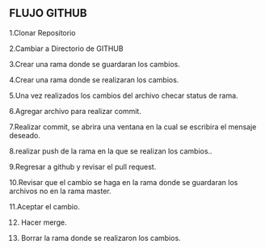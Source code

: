 FLUJO GITHUB
------------

1.Clonar Repositorio

2.Cambiar a Directorio de GITHUB

3.Crear una rama donde se guardaran los cambios.

4.Crear una rama donde se realizaran los cambios.

5.Una vez realizados los cambios del archivo checar status de rama.

6.Agregar archivo para realizar commit.

7.Realizar commit, se abrira una ventana en la cual se escribira el mensaje deseado.

8.realizar push de la rama en la que se realizan los cambios..

9.Regresar a github y revisar el pull request.

10.Revisar que el cambio se haga en la rama donde se guardaran los archivos no en la rama master.

11.Aceptar el cambio.

12. Hacer merge.

13. Borrar la rama donde se realizaron los cambios.  
